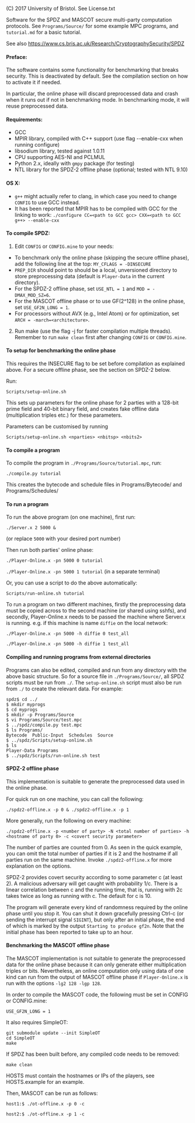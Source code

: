 (C) 2017 University of Bristol. See License.txt

Software for the SPDZ and MASCOT secure multi-party computation protocols.
See `Programs/Source/` for some example MPC programs, and `tutorial.md` for
a basic tutorial.

See also https://www.cs.bris.ac.uk/Research/CryptographySecurity/SPDZ

#### Preface:

The software contains some functionality for benchmarking that breaks security. This is deactivated by default. See the compilation section on how to activate it if needed.

In particular, the online phase will discard preprocessed data and crash when it runs out if not in benchmarking mode. In benchmarking mode, it will reuse preprocessed data.

#### Requirements:
 - GCC
 - MPIR library, compiled with C++ support (use flag --enable-cxx when running configure)
 - libsodium library, tested against 1.0.11
 - CPU supporting AES-NI and PCLMUL
 - Python 2.x, ideally with `gmpy` package (for testing)
 - NTL library for the SPDZ-2 offline phase (optional; tested with NTL 9.10)

#### OS X:
 - `g++` might actually refer to clang, in which case you need to change `CONFIG` to use GCC instead.
 - It has been reported that MPIR has to be compiled with GCC for the linking to work:
   ```./configure CC=<path to GCC gcc> CXX=<path to GCC g++> --enable-cxx```

#### To compile SPDZ:

1) Edit `CONFIG` or `CONFIG.mine` to your needs:

 - To benchmark only the online phase (skipping the secure offline phase), add the following line at the top: `MY_CFLAGS = -DINSECURE`
 - `PREP_DIR` should point to should be a local, unversioned directory to store preprocessing data (default is `Player-Data` in the current directory).
 - For the SPDZ-2 offline phase, set `USE_NTL = 1` and `MOD = -DMAX_MOD_SZ=6`.
 - For the MASCOT offline phase or to use GF(2^128) in the online phase, set `USE_GF2N_LONG = 1`.
 - For processors without AVX (e.g., Intel Atom) or for optimization, set `ARCH = -march=<architecture>`.

2) Run make (use the flag -j for faster compilation multiple threads). Remember to run `make clean` first after changing `CONFIG` or `CONFIG.mine`.

#### To setup for benchmarking the online phase

This requires the INSECURE flag to be set before compilation as explained above. For a secure offline phase, see the section on SPDZ-2 below.

Run:

`Scripts/setup-online.sh`

This sets up parameters for the online phase for 2 parties with a 128-bit prime field and 40-bit binary field, and creates fake offline data (multiplication triples etc.) for these parameters.

Parameters can be customised by running

`Scripts/setup-online.sh <nparties> <nbitsp> <nbits2>`


#### To compile a program

To compile the program in `./Programs/Source/tutorial.mpc`, run:

`./compile.py tutorial`

This creates the bytecode and schedule files in Programs/Bytecode/ and Programs/Schedules/

#### To run a program

To run the above program (on one machine), first run:

`./Server.x 2 5000 &`

(or replace `5000` with your desired port number)

Then run both parties' online phase:

`./Player-Online.x -pn 5000 0 tutorial`

`./Player-Online.x -pn 5000 1 tutorial` (in a separate terminal)

Or, you can use a script to do the above automatically:

`Scripts/run-online.sh tutorial`

To run a program on two different machines, firstly the preprocessing data must be
copied across to the second machine (or shared using sshfs), and secondly, Player-Online.x
needs to be passed the machine where Server.x is running.
e.g. if this machine is name `diffie` on the local network:

`./Player-Online.x -pn 5000 -h diffie 0 test_all`

`./Player-Online.x -pn 5000 -h diffie 1 test_all`

#### Compiling and running programs from external directories

Programs can also be edited, compiled and run from any directory with the above basic structure. So for a source file in `./Programs/Source/`, all SPDZ scripts must be run from `./`. The `setup-online.sh` script must also be run from `./` to create the relevant data. For example:

```
spdz$ cd ../
$ mkdir myprogs
$ cd myprogs
$ mkdir -p Programs/Source
$ vi Programs/Source/test.mpc
$ ../spdz/compile.py test.mpc
$ ls Programs/
Bytecode  Public-Input  Schedules  Source
$ ../spdz/Scripts/setup-online.sh
$ ls
Player-Data Programs
$ ../spdz/Scripts/run-online.sh test
```

#### SPDZ-2 offline phase

This implementation is suitable to generate the preprocessed data used in the online phase.

For quick run on one machine, you can call the following:

`./spdz2-offline.x -p 0 & ./spdz2-offline.x -p 1`

More generally, run the following on every machine:

`./spdz2-offline.x -p <number of party> -N <total number of parties> -h <hostname of party 0> -c <covert security parameter>`

The number of parties are counted from 0. As seen in the quick example, you can omit the total number of parties if it is 2 and the hostname if all parties run on the same machine. Invoke `./spdz2-offline.x` for more explanation on the options.

SPDZ-2 provides covert security according to some parameter c (at least 2). A malicious adversary will get caught with probability 1/c. There is a linear correlation between c and the running time, that is, running with 2c takes twice as long as running with c. The default for c is 10.

The program will generate every kind of randomness required by the online phase until you stop it. You can shut it down gracefully pressing Ctrl-c (or sending the interrupt signal `SIGINT`), but only after an initial phase, the end of which is marked by the output `Starting to produce gf2n`. Note that the initial phase has been reported to take up to an hour.

#### Benchmarking the MASCOT offline phase

The MASCOT implementation is not suitable to generate the preprocessed data for the online phase because it can only generate either multiplication triples or bits. Nevertheless, an online computation only using data of one kind can run from the output of MASCOT offline phase if `Player-Online.x` is run with the options `-lg2 128 -lgp 128`.

In order to compile the MASCOT code, the following must be set in CONFIG or CONFIG.mine:

`USE_GF2N_LONG = 1`

It also requires SimpleOT:
```
git submodule update --init SimpleOT
cd SimpleOT
make
```

If SPDZ has been built before, any compiled code needs to be removed:

`make clean`

HOSTS must contain the hostnames or IPs of the players, see HOSTS.example for an example.

Then, MASCOT can be run as follows:

`host1:$ ./ot-offline.x -p 0 -c`

`host2:$ ./ot-offline.x -p 1 -c`
